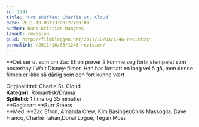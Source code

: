 ```yaml
---
id: 1247
title: 'Fra skuffen: Charlie St. Cloud'
date: 2011-10-03T13:00:27+00:00
author: Hans-Kristian Rangnes
layout: revision
guid: http://filmbloggen.net/2011/10/03/1246-revision/
permalink: /2011/10/03/1246-revision/
---
```

**Det ser ut som om Zac Efron prøver å komme seg forbi stempelet som posterboy i Walt Disney-filmer. Han har fortsatt en lang vei å gå, men denne filmen er ikke så dårlig som den fort kunne vært.<!--more--></p> 

Originaltittel: </strong>Charlie St. Cloud  
**Kategori:** Romantisk/Drama  
**Spilletid:** 1 time og 35 minutter  
**Regissør: **Burr Steers  
**Med: **Zac Efron, Amanda Crew, Kim Basinger,Chris Massoglia, Dave Franco, Charlie Tahan,Donal Logue, Tegan Moss